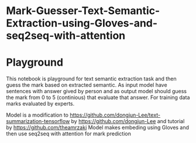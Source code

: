 # Mark-Guesser-Text-Semantic-Extraction-using-Gloves-and-seq2seq-with-attention

# Playground
This notebook is playground for text semantic extraction task and then guess the mark based on extracted semantic.
As input model have sentences with answer gived by person and as output model should guess the mark from 0 to 5 (continious) that evaluate that answer. For training data marks evaluated by experts.

Model is a modification to https://github.com/dongjun-Lee/text-summarization-tensorflow by https://github.com/dongjun-Lee and tutorial by https://github.com/theamrzaki
Model makes embeding using Gloves and then use seq2seq with attention for mark prediction
